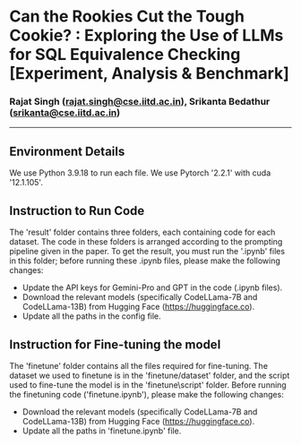 # Can the Rookies Cut the Tough Cookie? : Exploring the Use of LLMs for SQL Equivalence Checking [Experiment, Analysis & Benchmark]
### Rajat Singh (rajat.singh@cse.iitd.ac.in), Srikanta Bedathur (srikanta@cse.iitd.ac.in)
<hr>

## Environment Details
We use Python 3.9.18 to run each file. We use Pytorch '2.2.1' with cuda '12.1.105'. 

## Instruction to Run Code
The 'result' folder contains three folders, each containing code for each dataset. The code in these folders is arranged according to the prompting pipeline given in the paper. To get the result, you must run the '.ipynb' files in this folder; before running these .ipynb files, please make the following changes: <br>
- Update the API keys for Gemini-Pro and GPT in the code (.ipynb files).
- Download the relevant models (specifically CodeLLama-7B and CodeLLama-13B) from Hugging Face (https://huggingface.co).
- Update all the paths in the config file.

## Instruction for Fine-tuning the model
The 'finetune' folder contains all the files required for fine-tuning. The dataset we used to finetune is in the 'finetune/dataset' folder, and the script used to fine-tune the model is in the 'finetune\script' folder. Before running the finetuning code ('finetune.ipynb'), please make the following changes: <br>
- Download the relevant models (specifically CodeLLama-7B and CodeLLama-13B) from Hugging Face (https://huggingface.co).
- Update all the paths in 'finetune.ipynb' file.

